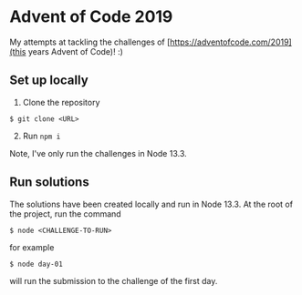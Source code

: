 # Advent of Code 2019

My attempts at tackling the challenges of [https://adventofcode.com/2019](this years Advent of Code)! :)

## Set up locally

1. Clone the repository
```
$ git clone <URL>
```
2. Run `npm i`

Note, I've only run the challenges in Node 13.3.

## Run solutions
The solutions have been created locally and run in Node 13.3.
At the root of the project, run the command
```
$ node <CHALLENGE-TO-RUN>
```
for example
```
$ node day-01
```
will run the submission to the challenge of the first day.